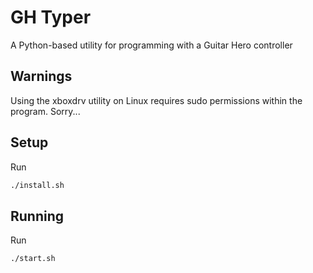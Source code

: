# GH Typer

A Python-based utility for programming with a Guitar Hero controller

## Warnings

Using the xboxdrv utility on Linux requires sudo permissions within the program. Sorry...

## Setup

Run
```bash
./install.sh
```

## Running

Run
```bash
./start.sh
```
